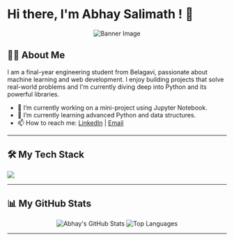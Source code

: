 # Hi there, I'm Abhay Salimath ! 👋

<p align="center">
  <img src="https://www.google.com/url?sa=i&url=https%3A%2F%2Fgiphy.com%2Fexplore%2Fbanner-ts3&psig=AOvVaw0UU8te2ffnIVBJ8u9uoSpo&ust=1760810830832000&source=images&cd=vfe&opi=89978449&ved=0CBQQjRxqFwoTCPDrvdLpq5ADFQAAAAAdAAAAABA7" alt="Banner Image">
</p>

## 👨‍💻 About Me

I am a final-year engineering student from Belagavi, passionate about machine learning and web development. I enjoy building projects that solve real-world problems and I'm currently diving deep into Python and its powerful libraries.

- 🔭 I’m currently working on a mini-project using Jupyter Notebook.
- 🌱 I’m currently learning advanced Python and data structures.
- 📫 How to reach me: [LinkedIn](YOUR_LINKEDIN_URL) | [Email](mailto:abhayvsalimath880055@gmail.com)

---

## 🛠️ My Tech Stack

<p align="left">
  <a href="https://skillicons.dev">
    <img src="https://skillicons.dev/icons?i=python,html" />
  </a>
</p>

---

## 📊 My GitHub Stats

<p align="center">
  <img src="https://github-readme-stats.vercel.app/api?username=abhay8844&show_icons=true&theme=dark" alt="Abhay's GitHub Stats">
  <img src="https://github-readme-stats.vercel.app/api/top-langs/?username=abhay8844&layout=compact&theme=dark" alt="Top Languages">
</p>

---

